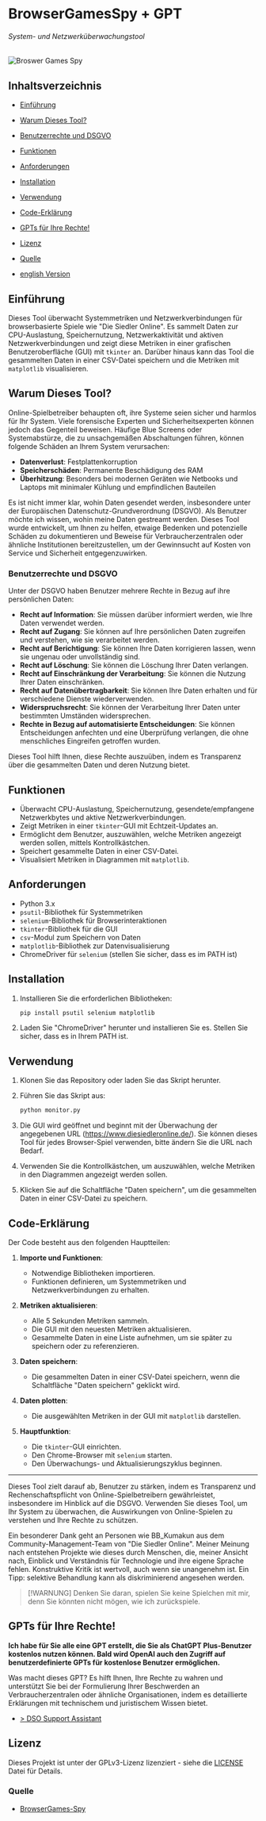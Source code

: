 # BrowserGamesSpy + GPT
###### System- und Netzwerküberwachungstool
![Broswer Games Spy](browser-games-spy.jpg)

## Inhaltsverzeichnis
- [Einführung](#einführung)
- [Warum Dieses Tool?](#warum-dieses-tool)
- [Benutzerrechte und DSGVO](#benutzerrechte-und-dsgvo)
- [Funktionen](#funktionen)
- [Anforderungen](#anforderungen)
- [Installation](#installation)
- [Verwendung](#verwendung)
- [Code-Erklärung](#code-erklärung)
- [GPTs für Ihre Rechte!](#gpts-für-ihre-rechte)
- [Lizenz](#lizenz)
- [Quelle](#quelle)

- [english Version](README.md)

## Einführung
Dieses Tool überwacht Systemmetriken und Netzwerkverbindungen für browserbasierte Spiele wie "Die Siedler Online". Es sammelt Daten zur CPU-Auslastung, Speichernutzung, Netzwerkaktivität und aktiven Netzwerkverbindungen und zeigt diese Metriken in einer grafischen Benutzeroberfläche (GUI) mit `tkinter` an. Darüber hinaus kann das Tool die gesammelten Daten in einer CSV-Datei speichern und die Metriken mit `matplotlib` visualisieren.

## Warum Dieses Tool?
Online-Spielbetreiber behaupten oft, ihre Systeme seien sicher und harmlos für Ihr System. Viele forensische Experten und Sicherheitsexperten können jedoch das Gegenteil beweisen. Häufige Blue Screens oder Systemabstürze, die zu unsachgemäßen Abschaltungen führen, können folgende Schäden an Ihrem System verursachen:

- **Datenverlust**: Festplattenkorruption
- **Speicherschäden**: Permanente Beschädigung des RAM
- **Überhitzung**: Besonders bei modernen Geräten wie Netbooks und Laptops mit minimaler Kühlung und empfindlichen Bauteilen

Es ist nicht immer klar, wohin Daten gesendet werden, insbesondere unter der Europäischen Datenschutz-Grundverordnung (DSGVO). Als Benutzer möchte ich wissen, wohin meine Daten gestreamt werden. Dieses Tool wurde entwickelt, um Ihnen zu helfen, etwaige Bedenken und potenzielle Schäden zu dokumentieren und Beweise für Verbraucherzentralen oder ähnliche Institutionen bereitzustellen, um der Gewinnsucht auf Kosten von Service und Sicherheit entgegenzuwirken.

### Benutzerrechte und DSGVO
Unter der DSGVO haben Benutzer mehrere Rechte in Bezug auf ihre persönlichen Daten:
- **Recht auf Information**: Sie müssen darüber informiert werden, wie Ihre Daten verwendet werden.
- **Recht auf Zugang**: Sie können auf Ihre persönlichen Daten zugreifen und verstehen, wie sie verarbeitet werden.
- **Recht auf Berichtigung**: Sie können Ihre Daten korrigieren lassen, wenn sie ungenau oder unvollständig sind.
- **Recht auf Löschung**: Sie können die Löschung Ihrer Daten verlangen.
- **Recht auf Einschränkung der Verarbeitung**: Sie können die Nutzung Ihrer Daten einschränken.
- **Recht auf Datenübertragbarkeit**: Sie können Ihre Daten erhalten und für verschiedene Dienste wiederverwenden.
- **Widerspruchsrecht**: Sie können der Verarbeitung Ihrer Daten unter bestimmten Umständen widersprechen.
- **Rechte in Bezug auf automatisierte Entscheidungen**: Sie können Entscheidungen anfechten und eine Überprüfung verlangen, die ohne menschliches Eingreifen getroffen wurden.

Dieses Tool hilft Ihnen, diese Rechte auszuüben, indem es Transparenz über die gesammelten Daten und deren Nutzung bietet.

## Funktionen
- Überwacht CPU-Auslastung, Speichernutzung, gesendete/empfangene Netzwerkbytes und aktive Netzwerkverbindungen.
- Zeigt Metriken in einer `tkinter`-GUI mit Echtzeit-Updates an.
- Ermöglicht dem Benutzer, auszuwählen, welche Metriken angezeigt werden sollen, mittels Kontrollkästchen.
- Speichert gesammelte Daten in einer CSV-Datei.
- Visualisiert Metriken in Diagrammen mit `matplotlib`.

## Anforderungen
- Python 3.x
- `psutil`-Bibliothek für Systemmetriken
- `selenium`-Bibliothek für Browserinteraktionen
- `tkinter`-Bibliothek für die GUI
- `csv`-Modul zum Speichern von Daten
- `matplotlib`-Bibliothek zur Datenvisualisierung
- ChromeDriver für `selenium` (stellen Sie sicher, dass es im PATH ist)

## Installation
1. Installieren Sie die erforderlichen Bibliotheken:
    ```bash
    pip install psutil selenium matplotlib
    ```

2. Laden Sie "ChromeDriver" herunter und installieren Sie es. Stellen Sie sicher, dass es in Ihrem PATH ist.

## Verwendung
1. Klonen Sie das Repository oder laden Sie das Skript herunter.
2. Führen Sie das Skript aus:
    ```bash
    python monitor.py
    ```

3. Die GUI wird geöffnet und beginnt mit der Überwachung der angegebenen URL (https://www.diesiedleronline.de/). Sie können dieses Tool für jedes Browser-Spiel verwenden, bitte ändern Sie die URL nach Bedarf.

4. Verwenden Sie die Kontrollkästchen, um auszuwählen, welche Metriken in den Diagrammen angezeigt werden sollen.

5. Klicken Sie auf die Schaltfläche "Daten speichern", um die gesammelten Daten in einer CSV-Datei zu speichern.

## Code-Erklärung
Der Code besteht aus den folgenden Hauptteilen:

1. **Importe und Funktionen**:
    - Notwendige Bibliotheken importieren.
    - Funktionen definieren, um Systemmetriken und Netzwerkverbindungen zu erhalten.

2. **Metriken aktualisieren**:
    - Alle 5 Sekunden Metriken sammeln.
    - Die GUI mit den neuesten Metriken aktualisieren.
    - Gesammelte Daten in eine Liste aufnehmen, um sie später zu speichern oder zu referenzieren.

3. **Daten speichern**:
    - Die gesammelten Daten in einer CSV-Datei speichern, wenn die Schaltfläche "Daten speichern" geklickt wird.

4. **Daten plotten**:
    - Die ausgewählten Metriken in der GUI mit `matplotlib` darstellen.

5. **Hauptfunktion**:
    - Die `tkinter`-GUI einrichten.
    - Den Chrome-Browser mit `selenium` starten.
    - Den Überwachungs- und Aktualisierungszyklus beginnen.

---

Dieses Tool zielt darauf ab, Benutzer zu stärken, indem es Transparenz und Rechenschaftspflicht von Online-Spielbetreibern gewährleistet, insbesondere im Hinblick auf die DSGVO. Verwenden Sie dieses Tool, um Ihr System zu überwachen, die Auswirkungen von Online-Spielen zu verstehen und Ihre Rechte zu schützen.

Ein besonderer Dank geht an Personen wie BB_Kumakun aus dem Community-Management-Team von "Die Siedler Online". Meiner Meinung nach entstehen Projekte wie dieses durch Menschen, die, meiner Ansicht nach, Einblick und Verständnis für Technologie und ihre eigene Sprache fehlen. Konstruktive Kritik ist wertvoll, auch wenn sie unangenehm ist. Ein Tipp: selektive Behandlung kann als diskriminierend angesehen werden.

> [!WARNUNG]
> Denken Sie daran, spielen Sie keine Spielchen mit mir, denn Sie könnten nicht mögen, wie ich zurückspiele.

## GPTs für Ihre Rechte!

**Ich habe für Sie alle eine GPT erstellt, die Sie als ChatGPT Plus-Benutzer kostenlos nutzen können. Bald wird OpenAI auch den Zugriff auf benutzerdefinierte GPTs für kostenlose Benutzer ermöglichen.**

Was macht dieses GPT? Es hilft Ihnen, Ihre Rechte zu wahren und unterstützt Sie bei der Formulierung Ihrer Beschwerden an Verbraucherzentralen oder ähnliche Organisationen, indem es detaillierte Erklärungen mit technischem und juristischem Wissen bietet.
- [> DSO Support Assistant](https://chatgpt.com/g/g-0BiFNYNhW-dso-support-assistant) 

## Lizenz
Dieses Projekt ist unter der GPLv3-Lizenz lizenziert - siehe die [LICENSE](LICENSE) Datei für Details.

### Quelle
- [BrowserGames-Spy](https://github.com/VolkanSah/BrowserGamesSpy)
